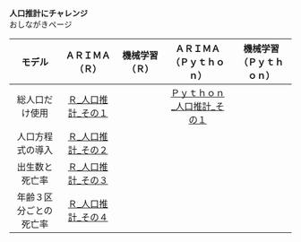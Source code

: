 **人口推計にチャレンジ**  
おしながきページ

| モデル | ＡＲＩＭＡ（Ｒ） | 機械学習（Ｒ） | ＡＲＩＭＡ（Ｐｙｔｈｏｎ） | 機械学習 （Ｐｙｔｈｏｎ）|  
| :---: | :---: | :---: | :---: | :---: |
| 総人口だけ使用 | [Ｒ_人口推計_その１](https://colab.research.google.com/drive/11iBGtzEXfOynuyhiYJIXVgo-OojV0B0G?usp=sharing) || [Ｐｙｔｈｏｎ_人口推計_その１](https://colab.research.google.com/drive/1--2tl9CaoS7YWa9YM9-K7kTxgimLVrVx?usp=sharing)||  
| 人口方程式の導入 | [Ｒ_人口推計_その２](https://colab.research.google.com/drive/1EF1ngKafPHpPy1QcZHBZ_8wmvGunLWbK?usp=sharing) ||||
| 出生数と死亡率 | [Ｒ_人口推計_その３](https://colab.research.google.com/drive/1MZ2XYpcnUZ8Dg7uYU-BEqRQOPy0y7u8r?usp=sharing) ||||  
| 年齢３区分ごとの死亡率 | [Ｒ_人口推計_その４](https://colab.research.google.com/drive/1QphFr9OsyonZQlRDjsa0rYdg8BUGI3N9?usp=sharing) ||||
